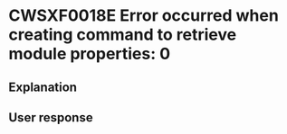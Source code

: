 # CWSXF0018E Error occurred when creating command to retrieve module properties: 0

## Explanation

## User response